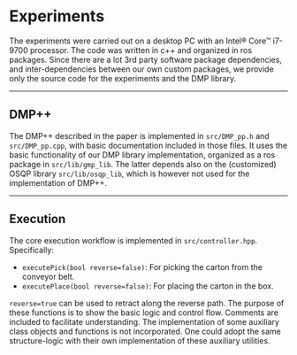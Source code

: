 # Experiments

The experiments were carried out on a desktop PC with an Intel® Core™ i7-9700 processor.
The code was written in c++ and organized in ros packages.
Since there are a lot 3rd party software package dependencies, and inter-dependencies between our own custom packages, we provide only the source code for the experiments and the DMP library.

---

## DMP++

The DMP++ described in the paper is implemented in `src/DMP_pp.h` and `src/DMP_pp.cpp`, with basic documentation included in those files.
It uses the basic functionality of our DMP library implementation, organized as a ros package in `src/lib/gmp_lib`. The latter depends also on the (customized) OSQP library `src/lib/osqp_lib`, which is however not used for the implementation of DMP++.


---

## Execution
The core execution workflow is implemented in `src/controller.hpp`. Specifically:
- `executePick(bool reverse=false)`: For picking the carton from the conveyor belt.
- `executePlace(bool reverse=false)`: For placing the carton in the box.

`reverse=true` can be used to retract along the reverse path.
The purpose of these functions is to show the basic logic and control flow. Comments are included to facilitate understanding.
The implementation of some auxiliary class objects and functions is not incorporated. One could adopt the same structure-logic with their own implementation of these auxiliary utilities.